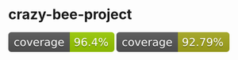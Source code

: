 # crazy-bee-project

![Coverage](./frontend/coverage-badge.svg) ![Coverage](./backend/coverage-badge.svg)

